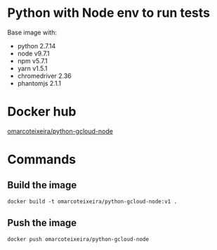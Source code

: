 # Python with Node env to run tests

Base image with:
- python 2.7.14
- node v9.7.1
- npm v5.7.1
- yarn v1.5.1
- chromedriver 2.36
- phantomjs 2.1.1

# Docker hub

[omarcoteixeira/python-gcloud-node](https://hub.docker.com/r/omarcoteixeira/python-gcloud-node/)

# Commands


## Build the image
```
docker build -t omarcoteixeira/python-gcloud-node:v1 .
```

## Push the image

```
docker push omarcoteixeira/python-gcloud-node
```
